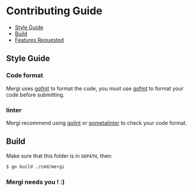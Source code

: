 # Contributing Guide

* [Style Guide](#style-guide)
* [Build](#build)
* [Features Requested](#features-requested)


## Style Guide
### Code format
Mergi uses [gofmt](https://golang.org/cmd/gofmt) to format the code, you must use [gofmt](https://golang.org/cmd/gofmt) to format your code before submitting.

### linter
Mergi recommend using [golint](https://github.com/golang/lint) or [gometalinter](https://github.com/alecthomas/gometalinter) to check your code format.


## Build

Make sure that this folder is in `GOPATH`, then:

```bash
$ go build ./cmd/mergi
```

### Mergi needs you ! :)